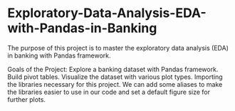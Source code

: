 # Exploratory-Data-Analysis-EDA-with-Pandas-in-Banking
The purpose of this project is to master the exploratory data analysis (EDA) in banking with Pandas framework.

Goals of the Project:
Explore a banking dataset with Pandas framework. Build pivot tables. Visualize the dataset with various plot types.
Importing the libraries necessary for this project. We can add some aliases to make the libraries easier to use in our code and set a default figure size for further plots.
